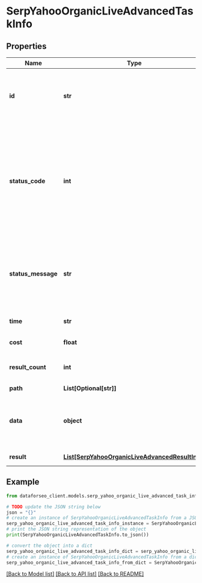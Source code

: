 # SerpYahooOrganicLiveAdvancedTaskInfo


## Properties

Name | Type | Description | Notes
------------ | ------------- | ------------- | -------------
**id** | **str** | task identifier unique task identifier in our system in the UUID format | [optional] 
**status_code** | **int** | status code of the task generated by DataForSEO, can be within the following range: 10000-60000 you can find the full list of the response codes here | [optional] 
**status_message** | **str** | informational message of the task you can find the full list of general informational messages here | [optional] 
**time** | **str** | execution time, seconds | [optional] 
**cost** | **float** | total tasks cost, USD | [optional] 
**result_count** | **int** | number of elements in the result array | [optional] 
**path** | **List[Optional[str]]** | URL path | [optional] 
**data** | **object** | contains the same parameters that you specified in the POST request | [optional] 
**result** | [**List[SerpYahooOrganicLiveAdvancedResultInfo]**](SerpYahooOrganicLiveAdvancedResultInfo.md) | array of results | [optional] 

## Example

```python
from dataforseo_client.models.serp_yahoo_organic_live_advanced_task_info import SerpYahooOrganicLiveAdvancedTaskInfo

# TODO update the JSON string below
json = "{}"
# create an instance of SerpYahooOrganicLiveAdvancedTaskInfo from a JSON string
serp_yahoo_organic_live_advanced_task_info_instance = SerpYahooOrganicLiveAdvancedTaskInfo.from_json(json)
# print the JSON string representation of the object
print(SerpYahooOrganicLiveAdvancedTaskInfo.to_json())

# convert the object into a dict
serp_yahoo_organic_live_advanced_task_info_dict = serp_yahoo_organic_live_advanced_task_info_instance.to_dict()
# create an instance of SerpYahooOrganicLiveAdvancedTaskInfo from a dict
serp_yahoo_organic_live_advanced_task_info_from_dict = SerpYahooOrganicLiveAdvancedTaskInfo.from_dict(serp_yahoo_organic_live_advanced_task_info_dict)
```
[[Back to Model list]](../README.md#documentation-for-models) [[Back to API list]](../README.md#documentation-for-api-endpoints) [[Back to README]](../README.md)


